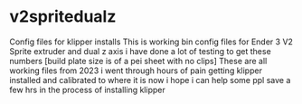 # v2spritedualz
Config files for klipper installs
This is working bin config files for Ender 3 V2 Sprite extruder and dual z axis
i have done a lot of testing to get these numbers [build plate size is of a pei sheet with no clips]
These are all working files from 2023
i went through hours of pain getting klipper installed and calibrated to where it is now
i hope i can help some ppl save a few hrs in the process of installing klipper
